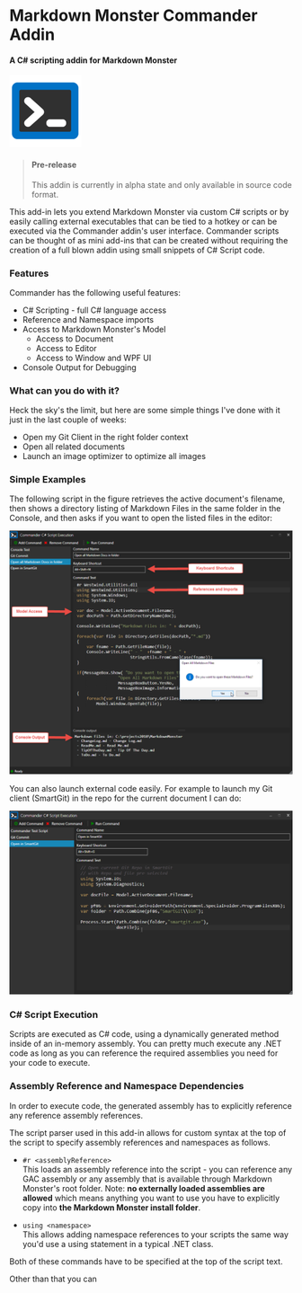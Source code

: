 # Markdown Monster Commander Addin

#### A C# scripting addin for Markdown Monster

<img src="icon.png" Height="128"  />

> #### Pre-release 
> This addin is currently in alpha state and only available in source code format.

This add-in lets you extend Markdown Monster via custom C# scripts or by easily calling external executables that can be tied to a hotkey or can be executed via the Commander addin's user interface. Commander scripts can be thought of as mini add-ins that can be created without requiring the creation of a full blown addin using small snippets of C# Script code.

### Features
Commander has the following  useful features:

* C# Scripting - full C# language access
* Reference and Namespace imports
* Access to Markdown Monster's Model
    * Access to Document
    * Access to Editor
    * Access to Window and WPF UI
* Console Output for Debugging

### What can you do with it?
Heck the sky's the limit, but here are some simple things I've done with it just in the last couple of weeks:

* Open my Git Client in the right folder context
* Open all related documents
* Launch an image optimizer to optimize all images

### Simple Examples
The following script in the figure retrieves the active document's filename, then shows a directory listing of Markdown Files in the same folder in the Console, and then asks if you want to open the listed files in the editor:

![](CommanderAddin/screenshot.png)


You can also launch external code easily. For example to launch my Git client (SmartGit) in the repo for the current document I can do:

![](screenshot2.png)

### C# Script Execution
Scripts are executed as C# code, using a dynamically generated method inside of an in-memory assembly. You can pretty much execute any .NET code as long as you can reference the required assemblies you need for your code to execute.

### Assembly Reference and Namespace Dependencies
In order to execute code, the generated assembly has to explicitly reference any reference assembly references. 

The script parser used in this add-in allows for custom syntax at the top of the script to specify assembly references and namespaces as follows.

* `#r <assemblyReference>`   
This loads an assembly reference into the script - you can reference any GAC assembly or any assembly that is available through Markdown Monster's root folder. Note: **no externally loaded assemblies are allowed** which means anything you want to use you have to explicitly copy into **the Markdown Monster install folder**.

* `using <namespace>`  
This allows adding namespace references to your scripts the same way you'd use a using statement in a typical .NET class. 

Both of these commands have to be specified at the top of the script text.

Other than that you can 

